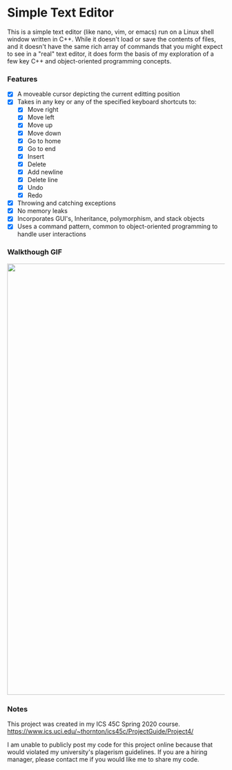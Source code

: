 # Simple Text Editor
This is a simple text editor (like nano, vim, or emacs) run on a Linux shell window written in C++. While it doesn't load or save the contents of files, and it doesn't have the same rich array of commands that you might expect to see in a "real" text editor, it does form the basis of my exploration of a few key C++ and object-oriented programming concepts.

### Features
- [x] A moveable cursor depicting the current editting position
- [x] Takes in any key or any of the specified keyboard shortcuts to:
  - [x] Move right
  - [x] Move left
  - [x] Move up
  - [x] Move down
  - [x] Go to home
  - [x] Go to end
  - [x] Insert
  - [x] Delete
  - [x] Add newline
  - [x] Delete line
  - [x] Undo
  - [x] Redo
- [x] Throwing and catching exceptions
- [x] No memory leaks
- [x] Incorporates GUI's, Inheritance, polymorphism, and stack objects
- [x] Uses a command pattern, common to object-oriented programming to handle user interactions

### Walkthough GIF
<img src="https://github.com/WearyKiwi9/Text-Editor/blob/master/Walkthrough.gif" width=1000><br>

### Notes
This project was created in my ICS 45C Spring 2020 course. https://www.ics.uci.edu/~thornton/ics45c/ProjectGuide/Project4/

I am unable to publicly post my code for this project online because that would violated my university's plagerism guidelines. If you are a hiring manager, please contact me if you would like me to share my code.
